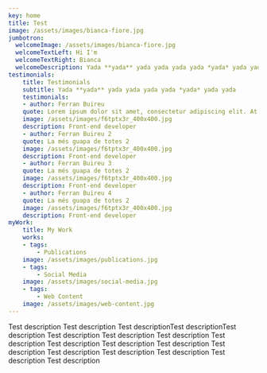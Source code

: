 ```yaml
---
key: home
title: Test
image: /assets/images/bianca-fiore.jpg
jumbotron:
  welcomeImage: /assets/images/bianca-fiore.jpg
  welcomeTextLeft: Hi I'm
  welcomeTextRight: Bianca
  welcomeDescription: Yada **yada** yada yada yada yada *yada* yada yada
testimonials:
    title: Testimonials
    subtitle: Yada **yada** yada yada yada yada *yada* yada yada
    testimonials:
    - author: Ferran Buireu
    quote: Lorem ipsum dolor sit amet, consectetur adipiscing elit. At enim hic etiam dolore. Facillimum id quidem est, inquam. Vide, quantum, inquam, fallare, Torquate. […]
    image: /assets/images/f6tptx3r_400x400.jpg
    description: Front-end developer
    - author: Ferran Buireu 2
    quote: La més guapa de totes 2
    image: /assets/images/f6tptx3r_400x400.jpg
    description: Front-end developer        
    - author: Ferran Buireu 3
    quote: La més guapa de totes 2
    image: /assets/images/f6tptx3r_400x400.jpg
    description: Front-end developer        
    - author: Ferran Buireu 4
    quote: La més guapa de totes 2
    image: /assets/images/f6tptx3r_400x400.jpg
    description: Front-end developer
myWork:
    title: My Work
    works:
    - tags:
        - Publications
    image: /assets/images/publications.jpg
    - tags:
        - Social Media
    image: /assets/images/social-media.jpg
    - tags:
        - Web Content
    image: /assets/images/web-content.jpg
---
```

Test description Test description Test descriptionTest descriptionTest description Test description Test description Test description Test description Test description Test description Test description Test description Test description Test description Test description Test description Test description